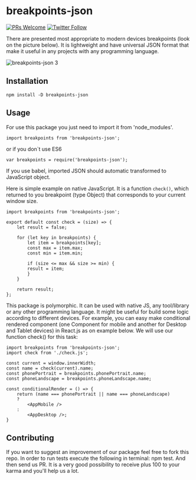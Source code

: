 # breakpoints-json

[![PRs Welcome](https://img.shields.io/badge/PRs-welcome-brightgreen.svg?style=flat-square)](http://makeapullrequest.com)
[![Twitter Follow](https://img.shields.io/twitter/follow/espadrine.svg?style=social&label=Follow)](https://twitter.com/lectrumhq)

There are presented most appropriate to modern devices breakpoints (look on the picture below). It is lightweight and have universal JSON format that make it useful in any projects with any programming language.

![breakpoints-json 3](https://cloud.githubusercontent.com/assets/26002528/25903209/71667874-35a4-11e7-84d3-e8c7e3259393.png)

## Installation

`npm install -D breakpoints-json`

## Usage

For use this package you just need to import it from 'node_modules'.

`import breakpoints from 'breakpoints-json';`

or if you don`t use ES6

`var breakpoints = require('breakpoints-json');`

If you use babel, imported JSON should automatic transformed to JavaScript object.

Here is simple example on native JavaScript. It is a function `check()`, which returned to you breakpoint (type Object) that corresponds to your current window size.

```
import breakpoints from 'breakpoints-json';

export default const check = (size) => {
    let result = false;

    for (let key in breakpoints) {
        let item = breakpoints[key];
        const max = item.max;
        const min = item.min;

        if (size <= max && size >= min) {
        result = item;
        }
    }

    return result;
};
```

This package is polymorphic. It can be used with native JS, any tool/library or any other programming language. It might be useful for build some logic according to different devices. For example, you can easy make conditional rendered component (one Component for mobile and another for Desktop and Tablet devices) in React.js as on example below. We will use our function check() for this task:

```
import breakpoints from 'breakpoints-json';
import check from './check.js';

const current = window.innerWidth;
const name = check(current).name;
const phonePortrait = breakpoints.phonePortrait.name;
const phoneLandscape = breakpoints.phoneLandscape.name;

const conditionalRender = () => {
    return (name === phonePortrait || name === phoneLandscape)
    ?
        <AppMobile />
    :
        <AppDesktop />;
}
```

## Contributing

If you want to suggest an improvement of our package feel free to fork this repo. In order to run tests execute the following in terminal: npm test. And then send us PR. It is a very good possibility to receive plus 100 to your karma and you'll help us a lot.
